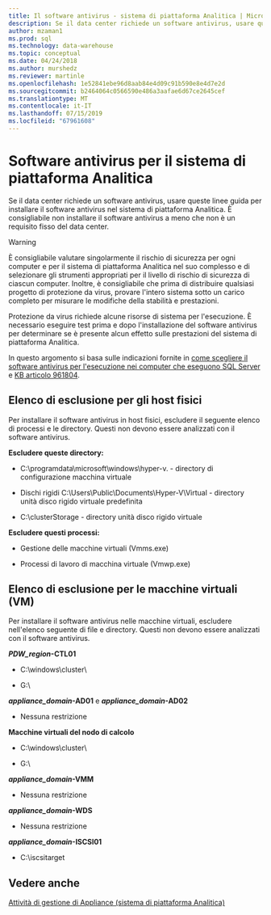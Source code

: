 ```yaml
---
title: Il software antivirus - sistema di piattaforma Analitica | Microsoft Docs
description: Se il data center richiede un software antivirus, usare queste linee guida per installare il software antivirus nel sistema di piattaforma Analitica. È consigliabile non installare il software antivirus a meno che non è un requisito fisso del data center.
author: mzaman1
ms.prod: sql
ms.technology: data-warehouse
ms.topic: conceptual
ms.date: 04/24/2018
ms.author: murshedz
ms.reviewer: martinle
ms.openlocfilehash: 1e52841ebe96d8aab84e4d09c91b590e8e4d7e2d
ms.sourcegitcommit: b2464064c0566590e486a3aafae6d67ce2645cef
ms.translationtype: MT
ms.contentlocale: it-IT
ms.lasthandoff: 07/15/2019
ms.locfileid: "67961608"
---
```

# <a name="antivirus-software-for-analytics-platform-system"></a>Software antivirus per il sistema di piattaforma Analitica
Se il data center richiede un software antivirus, usare queste linee guida per installare il software antivirus nel sistema di piattaforma Analitica. È consigliabile non installare il software antivirus a meno che non è un requisito fisso del data center.  
  
> [!WARNING]  
> È consigliabile valutare singolarmente il rischio di sicurezza per ogni computer e per il sistema di piattaforma Analitica nel suo complesso e di selezionare gli strumenti appropriati per il livello di rischio di sicurezza di ciascun computer. Inoltre, è consigliabile che prima di distribuire qualsiasi progetto di protezione da virus, provare l'intero sistema sotto un carico completo per misurare le modifiche della stabilità e prestazioni.  
>   
> Protezione da virus richiede alcune risorse di sistema per l'esecuzione. È necessario eseguire test prima e dopo l'installazione del software antivirus per determinare se è presente alcun effetto sulle prestazioni del sistema di piattaforma Analitica.  
  
In questo argomento si basa sulle indicazioni fornite in [come scegliere il software antivirus per l'esecuzione nei computer che eseguono SQL Server](https://support.microsoft.com/kb/309422) e [KB articolo 961804](https://support.microsoft.com/kb/961804/en-us).  
  
## <a name="exclusion-list-for-physical-hosts"></a>Elenco di esclusione per gli host fisici  
Per installare il software antivirus in host fisici, escludere il seguente elenco di processi e le directory. Questi non devono essere analizzati con il software antivirus.  
  
**Escludere queste directory:**  
  
-   C:\programdata\microsoft\windows\hyper-v. - directory di configurazione macchina virtuale  
  
-   Dischi rigidi C:\Users\Public\Documents\Hyper-V\Virtual - directory unità disco rigido virtuale predefinita  
  
-   C:\clusterStorage - directory unità disco rigido virtuale  
  
**Escludere questi processi:**  
  
-   Gestione delle macchine virtuali (Vmms.exe)  
  
-   Processi di lavoro di macchina virtuale (Vmwp.exe)  
  
## <a name="exclusion-list-for-virtual-machines-vms"></a>Elenco di esclusione per le macchine virtuali (VM)  
Per installare il software antivirus nelle macchine virtuali, escludere nell'elenco seguente di file e directory. Questi non devono essere analizzati con il software antivirus.  
  
**_PDW_region_-CTL01**  
  
-   C:\windows\cluster\  
  
-   G:\  
  
**_appliance_domain_-AD01** e  **_appliance_domain_-AD02**  
  
-   Nessuna restrizione  
  
**Macchine virtuali del nodo di calcolo**  
  
-   C:\windows\cluster\  
  
-   G:\  
  
**_appliance_domain_-VMM**  
  
-   Nessuna restrizione  
  
**_appliance_domain_-WDS**  
  
-   Nessuna restrizione  
  
**_appliance_domain_-ISCSI01**  
  
-   C:\iscsitarget  
  
## <a name="see-also"></a>Vedere anche  
[Attività di gestione di Appliance &#40;sistema di piattaforma Analitica&#41;](appliance-management-tasks.md)  
  
